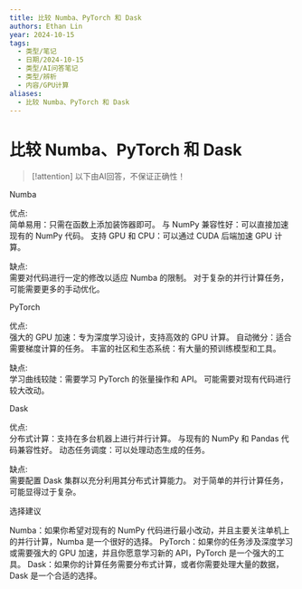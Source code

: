 ```yaml
---
title: 比较 Numba、PyTorch 和 Dask
authors: Ethan Lin
year: 2024-10-15
tags:
  - 类型/笔记
  - 日期/2024-10-15
  - 类型/AI问答笔记
  - 类型/辨析
  - 内容/GPU计算
aliases:
  - 比较 Numba、PyTorch 和 Dask
---
```




# 比较 Numba、PyTorch 和 Dask





> [!attention]
> 以下由AI回答，不保证正确性！





Numba

优点:  
简单易用：只需在函数上添加装饰器即可。
与 NumPy 兼容性好：可以直接加速现有的 NumPy 代码。
支持 GPU 和 CPU：可以通过 CUDA 后端加速 GPU 计算。

缺点:  
需要对代码进行一定的修改以适应 Numba 的限制。
对于复杂的并行计算任务，可能需要更多的手动优化。

PyTorch

优点:  
强大的 GPU 加速：专为深度学习设计，支持高效的 GPU 计算。
自动微分：适合需要梯度计算的任务。
丰富的社区和生态系统：有大量的预训练模型和工具。

缺点:  
学习曲线较陡：需要学习 PyTorch 的张量操作和 API。
可能需要对现有代码进行较大改动。

Dask

优点:  
分布式计算：支持在多台机器上进行并行计算。
与现有的 NumPy 和 Pandas 代码兼容性好。
动态任务调度：可以处理动态生成的任务。

缺点:  
需要配置 Dask 集群以充分利用其分布式计算能力。
对于简单的并行计算任务，可能显得过于复杂。

选择建议

Numba：如果你希望对现有的 NumPy 代码进行最小改动，并且主要关注单机上的并行计算，Numba 是一个很好的选择。
PyTorch：如果你的任务涉及深度学习或需要强大的 GPU 加速，并且你愿意学习新的 API，PyTorch 是一个强大的工具。
Dask：如果你的计算任务需要分布式计算，或者你需要处理大量的数据，Dask 是一个合适的选择。
